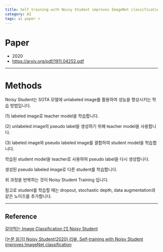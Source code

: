 ```yaml
---
title: Self training with Noisy Student improves ImageNet classification
category: AI
tags: ai paper 🔥
---
```


<!--more-->

# Paper

- 2020
- https://arxiv.org/pdf/1911.04252.pdf

---

# Methods

Noisy Student는 SOTA 모델에 unlabeled image를 활용하여 성능을 향상시키는 학습 방법입니다.

(1) labeled image로 teacher model을 학습합니다.

(2) unlabeled image의 pseudo label을 생성하기 위해 teacher model을 사용합니다.

(3) labeled image와 pseudo labeled image를 결합하여 student model을 학습합니다.

학습된 student model을 teacher로 사용하여 pseudo label을 다시 생성합니다.

생성된 pseudo labeled image로 다른 student를 학습합니다.

위 과정을 반복하는 것이 Noisy Student Training 입니다.

참고로 student를 학습할 때는 dropout, stochastic depth, data augmentation과 같은 노이즈를 추가합니다.

---

## Reference

[갈아먹는 Image Classification [1] Noisy Student](https://yeomko.tistory.com/42)

[[논문 읽기] Noisy Student(2020) 리뷰, Self-training with Noisy Student improves ImageNet classification](https://deep-learning-study.tistory.com/554)